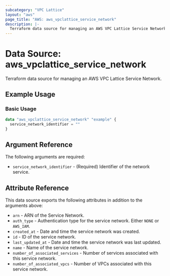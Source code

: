 ```yaml
---
subcategory: "VPC Lattice"
layout: "aws"
page_title: "AWS: aws_vpclattice_service_network"
description: |-
  Terraform data source for managing an AWS VPC Lattice Service Network.
---
```


# Data Source: aws_vpclattice_service_network

Terraform data source for managing an AWS VPC Lattice Service Network.

## Example Usage

### Basic Usage

```terraform
data "aws_vpclattice_service_network" "example" {
  service_network_identifier = ""
}
```

## Argument Reference

The following arguments are required:

* `service_network_identifier` - (Required) Identifier of the network service.

## Attribute Reference

This data source exports the following attributes in addition to the arguments above:

* `arn` - ARN of the Service Network.
* `auth_type` - Authentication type for the service network. Either `NONE` or `AWS_IAM`.
* `created_at` - Date and time the service network was created.
* `id` - ID of the service network.
* `last_updated_at` - Date and time the service network was last updated.
* `name` - Name of the service network.
* `number_of_associated_services` - Number of services associated with this service network.
* `number_of_associated_vpcs` - Number of VPCs associated with this service network.
